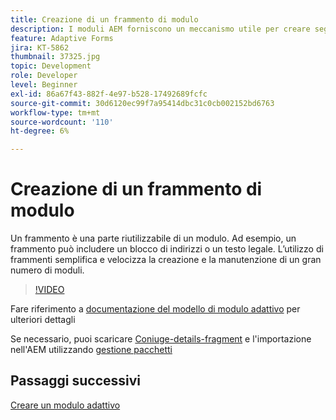 ```yaml
---
title: Creazione di un frammento di modulo
description: I moduli AEM forniscono un meccanismo utile per creare segmenti di modulo una sola volta, come un pannello o un gruppo di campi, e riutilizzarli in moduli adattivi.
feature: Adaptive Forms
jira: KT-5862
thumbnail: 37325.jpg
topic: Development
role: Developer
level: Beginner
exl-id: 86a67f43-882f-4e97-b528-17492689fcfc
source-git-commit: 30d6120ec99f7a95414dbc31c0cb002152bd6763
workflow-type: tm+mt
source-wordcount: '110'
ht-degree: 6%

---
```


# Creazione di un frammento di modulo

Un frammento è una parte riutilizzabile di un modulo. Ad esempio, un frammento può includere un blocco di indirizzi o un testo legale. L’utilizzo di frammenti semplifica e velocizza la creazione e la manutenzione di un gran numero di moduli.


>[!VIDEO](https://video.tv.adobe.com/v/37325?quality=12&learn=on)



Fare riferimento a [documentazione del modello di modulo adattivo](https://experienceleague.adobe.com/docs/experience-manager-65/forms/adaptive-forms-basic-authoring/adaptive-form-fragments.html) per ulteriori dettagli

Se necessario, puoi scaricare [Coniuge-details-fragment](assets/spouse-details-fragment.zip) e l&#39;importazione nell&#39;AEM utilizzando [gestione pacchetti](http://localhost:4502/crx/packmgr/index.jsp)

## Passaggi successivi

[Creare un modulo adattivo](./create-adaptive-form.md)
